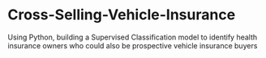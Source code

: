 # Cross-Selling-Vehicle-Insurance
Using Python, building a  Supervised Classification model to identify health insurance owners who could also be prospective vehicle insurance buyers

